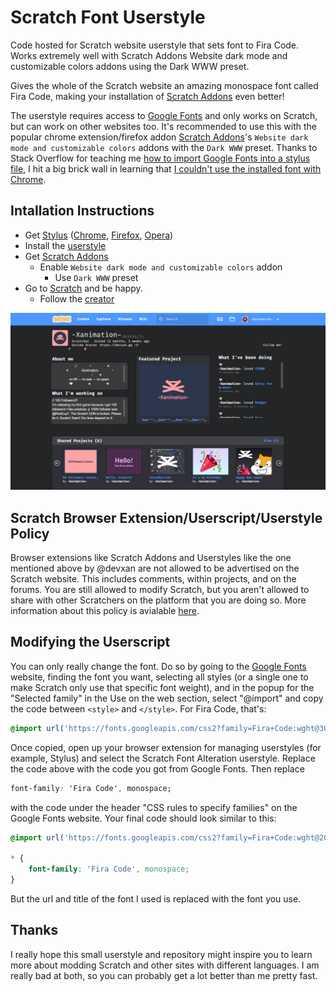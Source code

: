 # Scratch Font Userstyle

Code hosted for Scratch website userstyle that sets font to Fira Code. Works extremely well with Scratch Addons Website dark mode and customizable colors addons using the Dark WWW preset.

Gives the whole of the Scratch website an amazing monospace font called Fira Code, making your installation of [Scratch Addons](https://scratchaddons.com/) even better!

The userstyle requires access to [Google Fonts](https://fonts.google.com/specimen/Fira+Code) and only works on Scratch, but can work on other websites too. It's recommended to use this with the popular chrome extension/firefox addon [Scratch Addons](https://scratchaddons.com/)'s `Website dark mode and customizable colors` addons with the `Dark WWW` preset. Thanks to Stack Overflow for teaching me [how to import Google Fonts into a stylus file](https://stackoverflow.com/questions/25411486/how-to-import-google-fonts-on-a-stylus-file), I hit a big brick wall in learning that [I couldn't use the installed font with Chrome](https://github.com/openstyles/stylus/issues/793). 

## Intallation Instructions

- Get [Stylus](https://add0n.com/stylus.html) ([Chrome](https://chrome.google.com/webstore/detail/stylus/clngdbkpkpeebahjckkjfobafhncgmne), [Firefox](https://addons.mozilla.org/en-US/firefox/addon/styl-us/), [Opera](https://addons.opera.com/en/extensions/details/stylus/))
- Install the [userstyle](https://userstyles.world/api/style/2432.user.css)
- Get [Scratch Addons](https://scratchaddons.com)
  - Enable `Website dark mode and customizable colors` addon
    - Use `Dark WWW` preset
- Go to [Scratch](https://scratch.mit.edu) and be happy.
  - Follow the [creator](https://scratch.mit.edu/users/-Xanimation-)

[![Screenshot](https://raw.githubusercontent.com/devxan/scratch-font-alteration/main/scratch-font-alteration.jpg)](https://scratch.mit.edu/users/-Xanimation-)

## Scratch Browser Extension/Userscript/Userstyle Policy
Browser extensions like Scratch Addons and Userstyles like the one mentioned above by @devxan are not allowed to be advertised on the Scratch website. This includes comments, within projects, and on the forums. You are still allowed to modify Scratch, but you aren't allowed to share with other Scratchers on the platform that you are doing so. More information about this policy is avialable [here](https://scratch.mit.edu/discuss/topic/284272).

## Modifying the Userscript
You can only really change the font. Do so by going to the [Google Fonts](https://fonts.google.com/) website, finding the font you want, selecting all styles (or a single one to make Scratch only use that specific font weight), and in the popup for the "Selected family" in the Use on the web section, select "@import" and copy the code between `<style>` and `</style>`. For Fira Code, that's:
```css 
@import url('https://fonts.googleapis.com/css2?family=Fira+Code:wght@300;400;500;600;700&display=swap');
```
Once copied, open up your browser extension for managing userstyles (for example, Stylus) and select the Scratch Font Alteration userstyle. Replace the code above with the code you got from Google Fonts. Then replace 
```css
font-family: 'Fira Code', monospace;
```
with the code under the header "CSS rules to specify families" on the Google Fonts website. Your final code should look similar to this:
```css
@import url('https://fonts.googleapis.com/css2?family=Fira+Code:wght@200;300;400;500;600;700&display=swap');

* {
    font-family: 'Fira Code', monospace;
}
``` 
But the url and title of the font I used is replaced with the font you use.

## Thanks
I really hope this small userstyle and repository might inspire you to learn more about modding Scratch and other sites with different languages. I am really bad at both, so you can probably get a lot better than me pretty fast.
